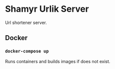 # Shamyr Urlik Server

Url shortener server.

## Docker

### `docker-compose up`

Runs containers and builds images if does not exist.
